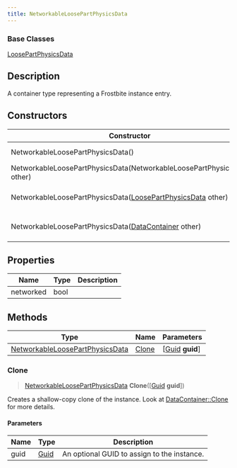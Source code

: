 ```yaml
---
title: NetworkableLoosePartPhysicsData
---
```

### Base Classes

[LoosePartPhysicsData](LoosePartPhysicsData)

## Description

A container type representing a Frostbite instance entry.

## Constructors

| Constructor                                                                                | Description                                                                                                                                           |
| ------------------------------------------------------------------------------------------ | ----------------------------------------------------------------------------------------------------------------------------------------------------- |
| NetworkableLoosePartPhysicsData()                                                          | Create a new instance of this container type.                                                                                                         |
| NetworkableLoosePartPhysicsData(NetworkableLoosePartPhysicsData other)                     | Create a reference copy of an instance of the same type.                                                                                              |
| NetworkableLoosePartPhysicsData([LoosePartPhysicsData](LoosePartPhysicsData) other)        | Upcast an instance of type [LoosePartPhysicsData](LoosePartPhysicsData) to [NetworkableLoosePartPhysicsData](NetworkableLoosePartPhysicsData).        |
| NetworkableLoosePartPhysicsData([DataContainer](/vext/ref/shared/class/datacontainer) other) | Upcast an instance of type [DataContainer](/vext/ref/shared/class/datacontainer) to [NetworkableLoosePartPhysicsData](NetworkableLoosePartPhysicsData). |

## Properties

| Name      | Type | Description |
| --------- | ---- | ----------- |
| networked | bool |             |

## Methods

| Type                                                               | Name            | Parameters                                     |
| ------------------------------------------------------------------ | --------------- | ---------------------------------------------- |
| [NetworkableLoosePartPhysicsData](NetworkableLoosePartPhysicsData) | [Clone](#clone) | \[[Guid](/vext/ref/shared/class/guid) **guid**\] |

### Clone

> [NetworkableLoosePartPhysicsData](NetworkableLoosePartPhysicsData) **Clone**(\[[Guid](/vext/ref/shared/class/guid) **guid**\])

Creates a shallow-copy clone of the instance. Look at [DataContainer::Clone](/vext/ref/shared/class/datacontainer#clone) for more details.

#### Parameters

| Name | Type         | Description                                 |
| ---- | ------------ | ------------------------------------------- |
| guid | [Guid](Guid) | An optional GUID to assign to the instance. |
